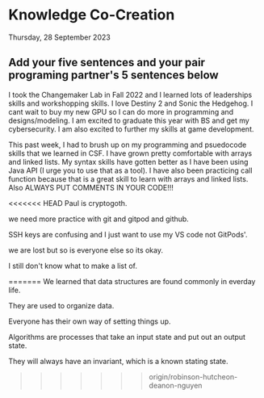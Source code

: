 # Knowledge Co-Creation
Thursday, 28 September 2023

## Add your five sentences and your pair programing partner's 5 sentences below
I took the Changemaker Lab in Fall 2022 and I learned lots of leaderships skills and workshopping skills.
I love Destiny 2 and Sonic the Hedgehog.
I cant wait to buy my new GPU so I can do more in programming and designs/modeling.
I am excited to graduate this year with BS and get my cybersecurity.
I am also excited to further my skills at game development. 

This past week, I had to brush up on my programming and psuedocode skills that we learned in CSF. I have grown pretty comfortable with arrays and linked lists. My syntax skills have gotten better as I have been using Java API (I urge you to use that as a tool). I have also been practicing call function because that is a great skill to learn with arrays and linked lists. Also ALWAYS PUT COMMENTS IN YOUR CODE!!!


<<<<<<< HEAD
Paul is cryptogoth.

we need more practice with git and gitpod and github.

SSH keys are confusing and I just want to use my VS code not GitPods'.

we are lost but so is everyone else so its okay.

I still don't know what to make a list of.

=======
We learned that data structures are found commonly in everday life.

They are used to organize data.

Everyone has their own way of setting things up.

Algorithms are processes that take an input state and put out an output state.

They will always have an invariant, which is a known stating state.
>>>>>>> origin/robinson-hutcheon-deanon-nguyen
